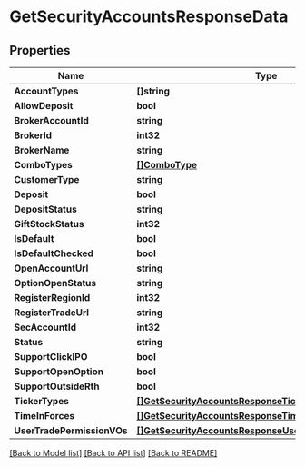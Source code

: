 # GetSecurityAccountsResponseData

## Properties

Name | Type | Description | Notes
------------ | ------------- | ------------- | -------------
**AccountTypes** | **[]string** |  | [optional] 
**AllowDeposit** | **bool** |  | [optional] 
**BrokerAccountId** | **string** |  | [optional] 
**BrokerId** | **int32** |  | [optional] 
**BrokerName** | **string** |  | [optional] 
**ComboTypes** | [**[]ComboType**](ComboType.md) |  | [optional] 
**CustomerType** | **string** |  | [optional] 
**Deposit** | **bool** |  | [optional] 
**DepositStatus** | **string** |  | [optional] 
**GiftStockStatus** | **int32** |  | [optional] 
**IsDefault** | **bool** |  | [optional] 
**IsDefaultChecked** | **bool** |  | [optional] 
**OpenAccountUrl** | **string** |  | [optional] 
**OptionOpenStatus** | **string** |  | [optional] 
**RegisterRegionId** | **int32** |  | [optional] 
**RegisterTradeUrl** | **string** |  | [optional] 
**SecAccountId** | **int32** |  | [optional] 
**Status** | **string** |  | [optional] 
**SupportClickIPO** | **bool** |  | [optional] 
**SupportOpenOption** | **bool** |  | [optional] 
**SupportOutsideRth** | **bool** |  | [optional] 
**TickerTypes** | [**[]GetSecurityAccountsResponseTickerTypes**](GetSecurityAccountsResponse_tickerTypes.md) |  | [optional] 
**TimeInForces** | [**[]GetSecurityAccountsResponseTimeInForces**](GetSecurityAccountsResponse_timeInForces.md) |  | [optional] 
**UserTradePermissionVOs** | [**[]GetSecurityAccountsResponseUserTradePermissionVOs**](GetSecurityAccountsResponse_userTradePermissionVOs.md) |  | [optional] 

[[Back to Model list]](../README.md#documentation-for-models) [[Back to API list]](../README.md#documentation-for-api-endpoints) [[Back to README]](../README.md)


